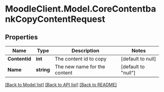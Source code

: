 # MoodleClient.Model.CoreContentbankCopyContentRequest

## Properties

Name | Type | Description | Notes
------------ | ------------- | ------------- | -------------
**Contentid** | **int** | The content id to copy | [default to null]
**Name** | **string** | The new name for the content | [default to "null"]

[[Back to Model list]](../README.md#documentation-for-models) [[Back to API list]](../README.md#documentation-for-api-endpoints) [[Back to README]](../README.md)

